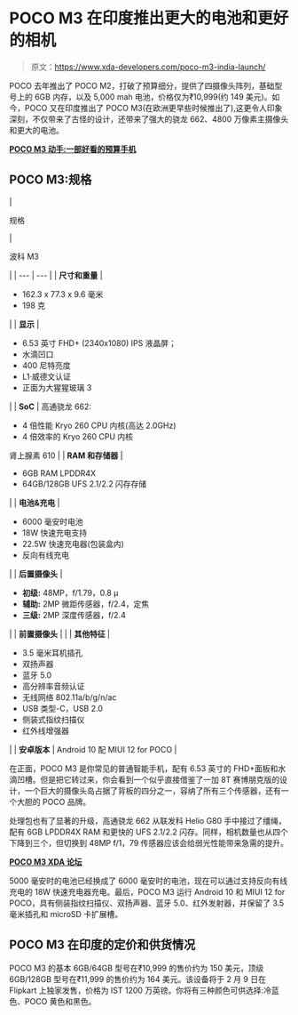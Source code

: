 # POCO M3 在印度推出更大的电池和更好的相机

> 原文：<https://www.xda-developers.com/poco-m3-india-launch/>

POCO 去年推出了 POCO M2，打破了预算细分，提供了四摄像头阵列，基础型号上的 6GB 内存，以及 5,000 mah 电池，价格仅为₹10,999(约 149 美元)。如今，POCO 又在印度推出了 POCO M3(在欧洲更早些时候推出了),这更令人印象深刻，不仅带来了古怪的设计，还带来了强大的骁龙 662、4800 万像素主摄像头和更大的电池。

**[POCO M3 动手:一部好看的预算手机](https://www.xda-developers.com/poco-m3-hands-on/)**

## POCO M3:规格

| 

规格

 | 

波科 M3

 |
| --- | --- |
| **尺寸和重量** | 

*   162.3 x 77.3 x 9.6 毫米
*   198 克

 |
| **显示** | 

*   6.53 英寸 FHD+ (2340x1080) IPS 液晶屏；
*   水滴凹口
*   400 尼特亮度
*   L1·威德文认证
*   正面为大猩猩玻璃 3

 |
| **SoC** | 高通骁龙 662:

*   4 倍性能 Kryo 260 CPU 内核(高达 2.0GHz)
*   4 倍效率的 Kryo 260 CPU 内核

肾上腺素 610 |
| **RAM 和存储器** | 

*   6GB RAM LPDDR4X
*   64GB/128GB UFS 2.1/2.2 闪存存储

 |
| **电池&充电** | 

*   6000 毫安时电池
*   18W 快速充电支持
*   22.5W 快速充电器(包装盒内)
*   反向有线充电

 |
| **后置摄像头** | 

*   **初级:** 48MP，f/1.79，0.8 μ
*   **辅助:** 2MP 微距传感器，f/2.4，定焦
*   **三级:** 2MP 深度传感器，f/2.4

 |
| **前置摄像头** |  |
| **其他特征** | 

*   3.5 毫米耳机插孔
*   双扬声器
*   蓝牙 5.0
*   高分辨率音频认证
*   无线网络 802.11a/b/g/n/ac
*   USB 类型-C，USB 2.0
*   侧装式指纹扫描仪
*   红外线增强器

 |
| **安卓版本** | Android 10 配 MIUI 12 for POCO |

在正面，POCO M3 是你常见的普通智能手机，配有 6.53 英寸的 FHD+面板和水滴凹槽。但是把它转过来，你会看到一个似乎直接借鉴了一加 8T 赛博朋克版的设计，一个巨大的摄像头岛占据了背板的四分之一，容纳了所有三个传感器，还有一个大胆的 POCO 品牌。

处理包也有了显著的升级，高通骁龙 662 从联发科 Helio G80 手中接过了缰绳，配有 6GB LPDDR4X RAM 和更快的 UFS 2.1/2.2 闪存。同样，相机数量也从四个下降到三个，但切换到 48MP f/1，79 传感器应该会给弱光性能带来急需的提升。

**[POCO M3 XDA 论坛](https://forum.xda-developers.com/poco-m3)**

5000 毫安时的电池已经换成了 6000 毫安时的电池，现在可以通过支持反向有线充电的 18W 快速充电器充电。最后，POCO M3 运行 Android 10 和 MIUI 12 for POCO，具有侧装指纹扫描仪、双扬声器、蓝牙 5.0、红外发射器，并保留了 3.5 毫米插孔和 microSD 卡扩展槽。

## POCO M3 在印度的定价和供货情况

POCO M3 的基本 6GB/64GB 型号在₹10,999 的售价约为 150 美元，顶级 6GB/128GB 型号在₹11,999 的售价约为 164 美元。该设备将于 2 月 9 日在 Flipkart 上独家发售，价格为 IST 1200 万英镑。你将有三种颜色可供选择:冷蓝色、POCO 黄色和黑色。